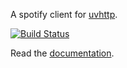 A spotify client for [uvhttp](https://github.com/justinbarrick/uvhttp).

[![Build Status](https://travis-ci.org/justinbarrick/uvspotify.svg?branch=master)](https://travis-ci.org/justinbarrick/uvspotify)

Read the [documentation](https://uvspotify.readthedocs.io/en/latest).
